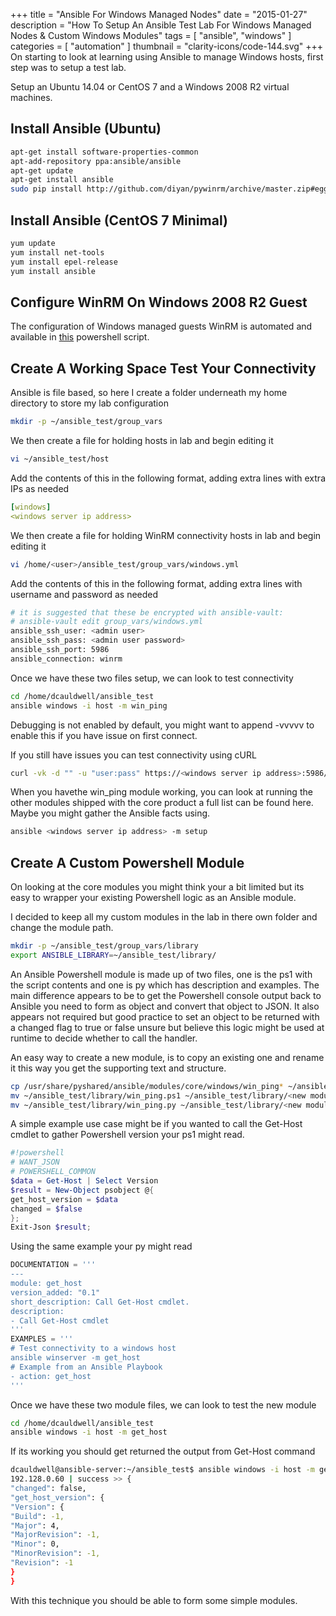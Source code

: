 +++
title = "Ansible For Windows Managed Nodes"
date = "2015-01-27"
description = "How To Setup An Ansible Test Lab For Windows Managed Nodes & Custom Windows Modules"
tags = [
    "ansible",
    "windows"
]
categories = [
    "automation"
]
thumbnail = "clarity-icons/code-144.svg"
+++
On starting to look at learning using Ansible to manage Windows hosts, first step was to setup a test lab.

Setup an Ubuntu 14.04 or CentOS 7 and a Windows 2008 R2 virtual machines.

## Install Ansible (Ubuntu)
```bash
apt-get install software-properties-common
apt-add-repository ppa:ansible/ansible
apt-get update
apt-get install ansible
sudo pip install http://github.com/diyan/pywinrm/archive/master.zip#egg=pywinrm
```

## Install Ansible (CentOS 7 Minimal)
```bash
yum update
yum install net-tools
yum install epel-release
yum install ansible
```

## Configure WinRM On Windows 2008 R2 Guest
The configuration of Windows managed guests WinRM is automated and available in 
[this](https://github.com/ansible/ansible/blob/devel/examples/scripts/ConfigureRemotingForAnsible.ps1) powershell script.

## Create A Working Space Test Your Connectivity
Ansible is file based,  so here I create a folder underneath my home directory to store my lab configuration

```bash
mkdir -p ~/ansible_test/group_vars
```

We then create a file for holding hosts in lab and begin editing it

```bash
vi ~/ansible_test/host
```

Add the contents of this in the following format,  adding extra lines with extra IPs as needed

```yml
[windows]
<windows server ip address>
```

We then create a file for holding WinRM connectivity hosts in lab and begin editing it

```bash
vi /home/<user>/ansible_test/group_vars/windows.yml
```

Add the contents of this in the following format,  adding extra lines with username and password as needed

```bash
# it is suggested that these be encrypted with ansible-vault:
# ansible-vault edit group_vars/windows.yml
ansible_ssh_user: <admin user>
ansible_ssh_pass: <admin user password>
ansible_ssh_port: 5986
ansible_connection: winrm
```

Once we have these two files setup,  we can look to test connectivity

```bash
cd /home/dcauldwell/ansible_test
ansible windows -i host -m win_ping
```

Debugging is not enabled by default,  you might want to append -vvvvv to enable this if you have issue on first connect.

If you still have issues you can test connectivity using cURL

```bash
curl -vk -d "" -u "user:pass" https://<windows server ip address>:5986/wsman"
```

When you havethe win_ping module working,  you can look at running the other modules shipped with the core product a full list can be found here.  Maybe you might gather the Ansible facts using.

```bash
ansible <windows server ip address> -m setup
```

## Create A Custom Powershell Module
On looking at the core modules you might think your a bit limited but its easy to wrapper your existing Powershell logic as an Ansible module.

I decided to keep all my custom modules in the lab in there own folder and change the module path.

```bash
mkdir -p ~/ansible_test/group_vars/library
export ANSIBLE_LIBRARY=~/ansible_test/library/
```

An Ansible Powershell module is made up of two files,  one is the ps1 with the script contents and one is py which has description and examples.  The main difference appears to be to get the Powershell console output back to Ansible you need to form as object and convert that object to JSON.  It also appears not required but good practice to set an object to be returned with a changed flag to true or false unsure but believe this logic might be used at runtime to decide whether to call the handler.

An easy way to create a new module,  is to copy an existing one and rename it this way you get the supporting text and structure.

```bash
cp /usr/share/pyshared/ansible/modules/core/windows/win_ping* ~/ansible_test/library/
mv ~/ansible_test/library/win_ping.ps1 ~/ansible_test/library/<new module name>.ps1
mv ~/ansible_test/library/win_ping.py ~/ansible_test/library/<new module name>.py
```

A simple example use case might be if you wanted to call the Get-Host cmdlet to gather Powershell version your ps1 might read.

```powershell
#!powershell
# WANT_JSON
# POWERSHELL_COMMON
$data = Get-Host | Select Version
$result = New-Object psobject @{
get_host_version = $data
changed = $false
};
Exit-Json $result;
```

Using the same example your py might read

```python
DOCUMENTATION = '''
---
module: get_host
version_added: "0.1"
short_description: Call Get-Host cmdlet.
description:
- Call Get-Host cmdlet
'''
EXAMPLES = '''
# Test connectivity to a windows host
ansible winserver -m get_host
# Example from an Ansible Playbook
- action: get_host
'''
```

Once we have these two module files,  we can look to test the new module

```bash
cd /home/dcauldwell/ansible_test
ansible windows -i host -m get_host
```

If its working you should get returned the output from Get-Host command

```bash
dcauldwell@ansible-server:~/ansible_test$ ansible windows -i host -m get_host
192.128.0.60 | success >> {
"changed": false,
"get_host_version": {
"Version": {
"Build": -1,
"Major": 4,
"MajorRevision": -1,
"Minor": 0,
"MinorRevision": -1,
"Revision": -1
}
}
```

With this technique you should be able to form some simple modules.